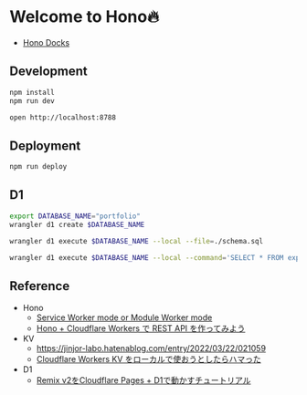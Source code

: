 # Welcome to Hono🔥
- [Hono Docks](https://hono.dev/)

## Development
```bash
npm install
npm run dev
```

```bash
open http://localhost:8788
```

## Deployment
```bash
npm run deploy
```

## D1
```bash
export DATABASE_NAME="portfolio"
wrangler d1 create $DATABASE_NAME
```

```bash
wrangler d1 execute $DATABASE_NAME --local --file=./schema.sql
```

```bash
wrangler d1 execute $DATABASE_NAME --local --command='SELECT * FROM experience'
```

## Reference
- Hono
   - [Service Worker mode or Module Worker mode](https://hono.dev/getting-started/cloudflare-workers#service-worker-mode-or-module-worker-mode)
   - [Hono + Cloudflare Workers で REST API を作ってみよう](https://zenn.dev/azukiazusa/articles/hono-cloudflare-workers-rest-api#hello-world)
- KV
   - https://jinjor-labo.hatenablog.com/entry/2022/03/22/021059
   - [Cloudflare Workers KV をローカルで使おうとしたらハマった](https://zenn.dev/egstock_inc/articles/95aa6a97caf39a)
- D1
   - [Remix v2をCloudflare Pages + D1で動かすチュートリアル](https://zenn.dev/necocoa/articles/remix-v2-with-cloudflare-pages-d1)
